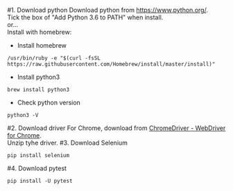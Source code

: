 #1. Download python
Download python from https://www.python.org/.  
Tick the box of "Add Python 3.6 to PATH" when install.  
or...  
Install with homebrew:

* Install homebrew
```
/usr/bin/ruby -e "$(curl -fsSL https://raw.githubusercontent.com/Homebrew/install/master/install)"
```
* Install python3
```
brew install python3
```
* Check python version
```
python3 -V
```
#2. Download driver
For Chrome, download from [ChromeDriver - WebDriver for Chrome](https://sites.google.com/a/chromium.org/chromedriver/).  
Unzip tyhe driver.
#3. Download Selenium
```
pip install selenium
```
#4. Download pytest
```
pip install -U pytest
```
